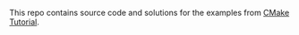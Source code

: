 This repo contains source code and solutions for the examples from [CMake Tutorial](https://cmake.org/cmake/help/latest/guide/tutorial/index.html).
